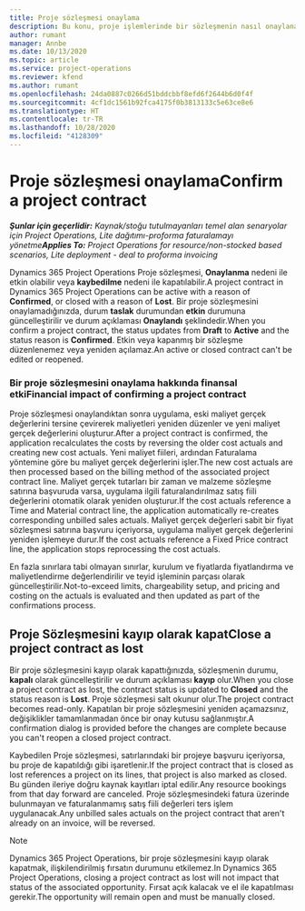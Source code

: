 ```yaml
---
title: Proje sözleşmesi onaylama
description: Bu konu, proje işlemlerinde bir sözleşmenin nasıl onaylanacağı hakkında bilgi verir.
author: rumant
manager: Annbe
ms.date: 10/13/2020
ms.topic: article
ms.service: project-operations
ms.reviewer: kfend
ms.author: rumant
ms.openlocfilehash: 24da0887c0266d51bddcbbf8efd6f2644b6d0f4f
ms.sourcegitcommit: 4cf1dc1561b92fca4175f0b3813133c5e63ce8e6
ms.translationtype: HT
ms.contentlocale: tr-TR
ms.lasthandoff: 10/28/2020
ms.locfileid: "4128309"
---
```

# <a name="confirm-a-project-contract"></a><span data-ttu-id="85305-103">Proje sözleşmesi onaylama</span><span class="sxs-lookup"><span data-stu-id="85305-103">Confirm a project contract</span></span>

<span data-ttu-id="85305-104">_**Şunlar için geçerlidir:** Kaynak/stoğu tutulmayanları temel alan senaryolar için Project Operations, Lite dağıtımı-proforma faturalamayı yönetme_</span><span class="sxs-lookup"><span data-stu-id="85305-104">_**Applies To:** Project Operations for resource/non-stocked based scenarios, Lite deployment - deal to proforma invoicing_</span></span>

<span data-ttu-id="85305-105">Dynamics 365 Project Operations Proje sözleşmesi, **Onaylanma** nedeni ile etkin olabilir veya **kaybedilme** nedeni ile kapatılabilir.</span><span class="sxs-lookup"><span data-stu-id="85305-105">A project contract in Dynamics 365 Project Operations can be active with a reason of **Confirmed**, or closed with a reason of **Lost**.</span></span> <span data-ttu-id="85305-106">Bir proje sözleşmesini onaylamadığınızda, durum **taslak** durumundan **etkin** durumuna güncelleştirilir ve durum açıklaması **Onaylandı** şeklindedir.</span><span class="sxs-lookup"><span data-stu-id="85305-106">When you confirm a project contract, the status updates from **Draft** to **Active** and the status reason is **Confirmed**.</span></span> <span data-ttu-id="85305-107">Etkin veya kapanmış bir sözleşme düzenlenemez veya yeniden açılamaz.</span><span class="sxs-lookup"><span data-stu-id="85305-107">An active or closed contract can't be edited or reopened.</span></span> 

### <a name="financial-impact-of-confirming-a-project-contract"></a><span data-ttu-id="85305-108">Bir proje sözleşmesini onaylama hakkında finansal etki</span><span class="sxs-lookup"><span data-stu-id="85305-108">Financial impact of confirming a project contract</span></span>

<span data-ttu-id="85305-109">Proje sözleşmesi onaylandıktan sonra uygulama, eski maliyet gerçek değerlerini tersine çevirerek maliyetleri yeniden düzenler ve yeni maliyet gerçek değerlerini oluşturur.</span><span class="sxs-lookup"><span data-stu-id="85305-109">After a project contract is confirmed, the application recalculates the costs by reversing the older cost actuals and creating new cost actuals.</span></span> <span data-ttu-id="85305-110">Yeni maliyet fiileri, ardından Faturalama yöntemine göre bu maliyet gerçek değerlerini işler.</span><span class="sxs-lookup"><span data-stu-id="85305-110">The new cost actuals are then processed based on the billing method of the associated project contract line.</span></span> <span data-ttu-id="85305-111">Maliyet gerçek tutarları bir zaman ve malzeme sözleşme satırına başvuruda varsa, uygulama ilgili faturalandırılmaz satış fiili değerlerini otomatik olarak yeniden oluşturur.</span><span class="sxs-lookup"><span data-stu-id="85305-111">If the cost actuals reference a Time and Material contract line, the application automatically re-creates corresponding unbilled sales actuals.</span></span> <span data-ttu-id="85305-112">Maliyet gerçek değerleri sabit bir fiyat sözleşmesi satırına başvuru içeriyorsa, uygulama maliyet gerçek değerlerini yeniden işlemeye durur.</span><span class="sxs-lookup"><span data-stu-id="85305-112">If the cost actuals reference a Fixed Price contract line, the application stops reprocessing the cost actuals.</span></span>

<span data-ttu-id="85305-113">En fazla sınırlara tabi olmayan sınırlar, kurulum ve fiyatlarda fiyatlandırma ve maliyetlendirme değerlendirilir ve teyid işleminin parçası olarak güncelleştirilir.</span><span class="sxs-lookup"><span data-stu-id="85305-113">Not-to-exceed limits, chargeability setup, and pricing and costing on the actuals is evaluated and then updated as part of the confirmations process.</span></span>

## <a name="close-a-project-contract-as-lost"></a><span data-ttu-id="85305-114">Proje Sözleşmesini kayıp olarak kapat</span><span class="sxs-lookup"><span data-stu-id="85305-114">Close a project contract as lost</span></span>

<span data-ttu-id="85305-115">Bir proje sözleşmesini kayıp olarak kapattığınızda, sözleşmenin durumu, **kapalı** olarak güncelleştirilir ve durum açıklaması **kayıp** olur.</span><span class="sxs-lookup"><span data-stu-id="85305-115">When you close a project contract as lost, the contract status is updated to **Closed** and the status reason is **Lost**.</span></span> <span data-ttu-id="85305-116">Proje sözleşmesi salt okunur olur.</span><span class="sxs-lookup"><span data-stu-id="85305-116">The project contract becomes read-only.</span></span> <span data-ttu-id="85305-117">Kapatılan bir proje sözleşmesini yeniden açamazsınız, değişiklikler tamamlanmadan önce bir onay kutusu sağlanmıştır.</span><span class="sxs-lookup"><span data-stu-id="85305-117">A confirmation dialog is provided before the changes are complete because you can't reopen a closed project contract.</span></span>

<span data-ttu-id="85305-118">Kaybedilen Proje sözleşmesi, satırlarındaki bir projeye başvuru içeriyorsa, bu proje de kapatıldığı gibi işaretlenir.</span><span class="sxs-lookup"><span data-stu-id="85305-118">If the project contract that is closed as lost references a project on its lines, that project is also marked as closed.</span></span> <span data-ttu-id="85305-119">Bu günden ileriye doğru kaynak kayıtları iptal edilir.</span><span class="sxs-lookup"><span data-stu-id="85305-119">Any resource bookings from that day forward are canceled.</span></span> <span data-ttu-id="85305-120">Proje sözleşmesindeki fatura üzerinde bulunmayan ve faturalanmamış satış fiili değerleri ters işlem uygulanacak.</span><span class="sxs-lookup"><span data-stu-id="85305-120">Any unbilled sales actuals on the project contract that aren't already on an invoice, will be reversed.</span></span>

> [!NOTE]
> <span data-ttu-id="85305-121">Dynamics 365 Project Operations, bir proje sözleşmesini kayıp olarak kapatmak, ilişkilendirilmiş fırsatın durumunu etkilemez.</span><span class="sxs-lookup"><span data-stu-id="85305-121">In Dynamics 365 Project Operations, closing a project contract as lost will not impact that status of the associated opportunity.</span></span> <span data-ttu-id="85305-122">Fırsat açık kalacak ve el ile kapatılması gerekir.</span><span class="sxs-lookup"><span data-stu-id="85305-122">The opportunity will remain open and must be manually closed.</span></span>
